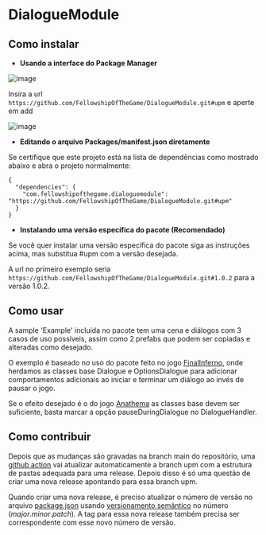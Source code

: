 # DialogueModule

## __Como instalar__
- __Usando a interface do Package Manager__

![image](https://user-images.githubusercontent.com/10902660/153759347-7959671b-517c-4c6f-8cf0-1b6ed2c5b7e5.png)

Insira a url ```https://github.com/FellowshipOfTheGame/DialogueModule.git#upm``` e aperte em add

![image](https://user-images.githubusercontent.com/10902660/153759448-f436817a-42ce-49a5-bbfd-fca1406b8ede.png)

- __Editando o arquivo Packages/manifest.json diretamente__

Se certifique que este projeto está na lista de dependências como mostrado abaixo e abra o projeto normalmente:

    {
      "dependencies": {
        "com.fellowshipofthegame.dialoguemodule": "https://github.com/FellowshipOfTheGame/DialogueModule.git#upm"
      }
    }

- __Instalando uma versão específica do pacote (Recomendado)__

Se você quer instalar uma versão específica do pacote siga as instruções acima, mas substitua #upm com a versão desejada.

A url no primeiro exemplo seria ```https://github.com/FellowshipOfTheGame/DialogueModule.git#1.0.2``` para a versão 1.0.2.

## __Como usar__

A sample 'Example' incluída no pacote tem uma cena e diálogos com 3 casos de uso possíveis, assim como 2 prefabs que podem ser copiadas e alteradas como desejado.

O exemplo é baseado no uso do pacote feito no jogo [FinalInferno](https://github.com/FellowshipOfTheGame/FinalInferno), onde herdamos as classes base Dialogue e OptionsDialogue para adicionar comportamentos adicionais ao iniciar e terminar um diálogo ao invés de pausar o jogo.

Se o efeito desejado é o do jogo [Anathema](https://github.com/FellowshipOfTheGame/anathema) as classes base devem ser suficiente, basta marcar a opção pauseDuringDialogue no DialogueHandler.

## __Como contribuir__

Depois que as mudanças são gravadas na branch main do repositório, uma [github action](.github/workflows/UpdateUPMBranch.yml) vai atualizar automaticamente a branch upm com a estrutura de pastas adequada para uma release. Depois disso é só uma questão de criar uma nova release apontando para essa branch upm.

Quando criar uma nova release, é preciso atualizar o número de versão no arquivo [package.json](Assets/UPM/package.json) usando [versionamento semântico](https://semver.org/lang/pt-BR/) no número (_major_._minor_._patch_). A tag para essa nova release também precisa ser correspondente com esse novo número de versão.
